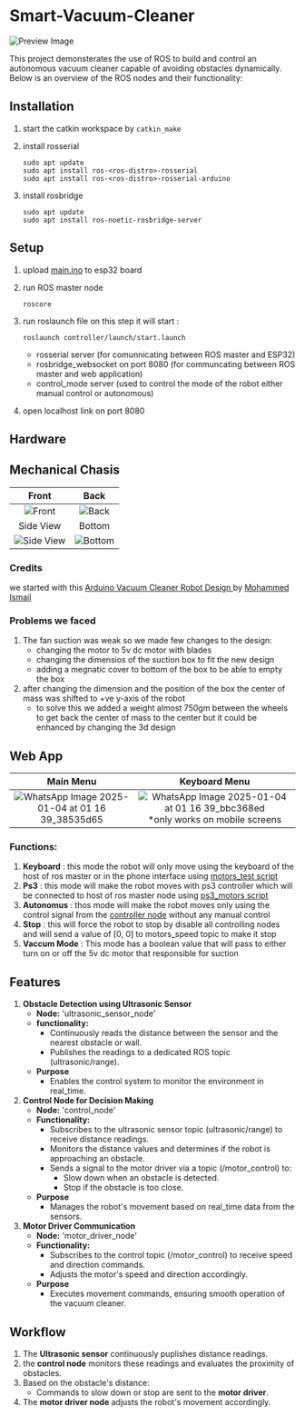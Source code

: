 # Smart-Vacuum-Cleaner
![Preview Image](https://github.com/user-attachments/assets/9cf2ec3e-eb46-42fa-8bce-25d9f6d64aed)


This project demonsterates the use of ROS to build and control an autonomous vacuum cleaner capable of avoiding obstacles dynamically. Below is an overview of the ROS nodes and their functionality:

## Installation

1. start the catkin workspace by `catkin_make`
2. install rosserial
    
    ```
    sudo apt update
    sudo apt install ros-<ros-distro>-rosserial
    sudo apt install ros-<ros-distro>-rosserial-arduino
    ```
    
3. install rosbridge
    
    ```
    sudo apt update
    sudo apt install ros-noetic-rosbridge-server
    ```
    

## Setup

1. upload [main.ino](https://github.com/Hoda183/Smart-Vaccum-Cleaner/blob/main/esp32/main.ino) to esp32 board
2. run ROS master node
    
    ```
    roscore
    ```
    
3. run roslaunch file
on this step it will start :
    
    ```
    roslaunch controller/launch/start.launch
    ```
    
    - rosserial server (for comunnicating between ROS master and ESP32)
    - rosbridge_websocket on port 8080 (for communcating between ROS master and web application)
    - control_mode server (used to control the mode of the robot either manual control or autonomous)
4. open localhost link on port 8080

## Hardware

## Mechanical Chasis
Front             | Back
:-------------------------:|:-------------------------:
![Front](https://github.com/user-attachments/assets/e06aa421-10a1-4949-b85c-96df5c17f2cb) | ![Back](https://github.com/user-attachments/assets/176de848-481c-4e12-af8c-0ca374f35ffa)
Side View | Bottom 
![Side View](https://github.com/user-attachments/assets/bcec10f7-154e-4c1d-a9f9-1fe990e9b0af) | ![Bottom](https://github.com/user-attachments/assets/541111e6-499d-41dd-9e43-2ef7bf6bb94f)



### Credits
we started with this [Arduino Vacuum Cleaner Robot Design
](https://grabcad.com/library/arduino-vacuum-cleaner-robot-design-1) by [
Mohammed Ismail](https://grabcad.com/mohammed.ismail-48)
### Problems we faced
1. The fan suction was weak so we made few changes to the design:
    * changing the motor to 5v dc motor with blades
    * changing the dimensios of the suction box to fit the new design
    * adding a megnatic cover to bottom of the box to be able to empty the box
2. after changing the dimension and the position of the box the center of mass was shifted to +ve y-axis of the robot 
    * to solve this we added a weight almost 750gm between the wheels to get back the center of mass to the center but it could be enhanced by changing the 3d design 

## Web App
Main Menu             | Keyboard Menu
:-------------------------:|:-------------------------:
![WhatsApp Image 2025-01-04 at 01 16 39_38535d65](https://github.com/user-attachments/assets/b12a014c-b660-40fa-9b47-e96175563901) | ![WhatsApp Image 2025-01-04 at 01 16 39_bbc368ed](https://github.com/user-attachments/assets/c1b5f386-8ca0-42b8-87f8-bab2e7a4c0e7) *only works on mobile screens

### Functions:
1. **Keyboard** : this mode the robot will only move using the keyboard of the host of ros master or in the phone interface using [motors_test script](https://github.com/Hoda183/Smart-Vaccum-Cleaner/blob/main/src/controller/scripts/motors_test.py)
2. **Ps3** : this mode will make the robot moves with ps3 controller which will be connected to host of ros master node using [ps3_motors script](https://github.com/Hoda183/Smart-Vaccum-Cleaner/blob/main/src/controller/scripts/ps3_motors.py)
3. **Autonomus** : thos mode will make the robot moves only using the control signal from the [controller node](https://github.com/Hoda183/Smart-Vaccum-Cleaner/blob/main/src/controller/scripts/random_motion.py) without any manual control
4. **Stop** : this will force the robot to stop by disable all controlling nodes and will send a value of [0, 0] to motors_speed topic to make it stop
5. **Vaccum Mode** : This mode has a boolean value that will pass to either turn on or off the 5v dc motor that responsible for suction
## Features

1. **Obstacle Detection using Ultrasonic Sensor**
    - **Node:**
    'ultrasonic_sensor_node'
    - **functionality:**
        - Continuously reads the distance between the sensor and the nearest obstacle or wall.
        - Publishes the readings to a dedicated ROS topic (ultrasonic/range).
    - **Purpose**
        - Enables the control system to monitor the environment in real_time.
2. **Control Node for Decision Making**
    - **Node:**
    'control_node'
    - **Functionality:**
        - Subscribes to the ultrasonic sensor topic (ultrasonic/range) to receive distance readings.
        - Monitors the distance values and determines if the robot is approaching an obstacle.
        - Sends a signal to the motor driver via a topic (/motor_control) to:
            - Slow down when an obstacle is detected.
            - Stop if the obstacle is too close.
    - **Purpose**
        - Manages the robot's movement based on real_time data from the sensors.
3. **Motor Driver Communication**
    - **Node:**
    'motor_driver_node'
    - **Functionality:**
        - Subscribes to the control topic (/motor_control) to receive speed and direction commands.
        - Adjusts the motor's speed and direction accordingly.
    - **Purpose**
        - Executes movement commands, ensuring smooth operation of the vacuum cleaner.

## Workflow

1. The **Ultrasonic sensor** continuously puplishes distance readings.
2. the **control node** monitors these readings and evaluates the proximity of obstacles.
3. Based on the obstacle's distance:
    - Commands to slow down or stop are sent to the **motor driver**.
4. The **motor driver node** adjusts the robot's movement accordingly.
